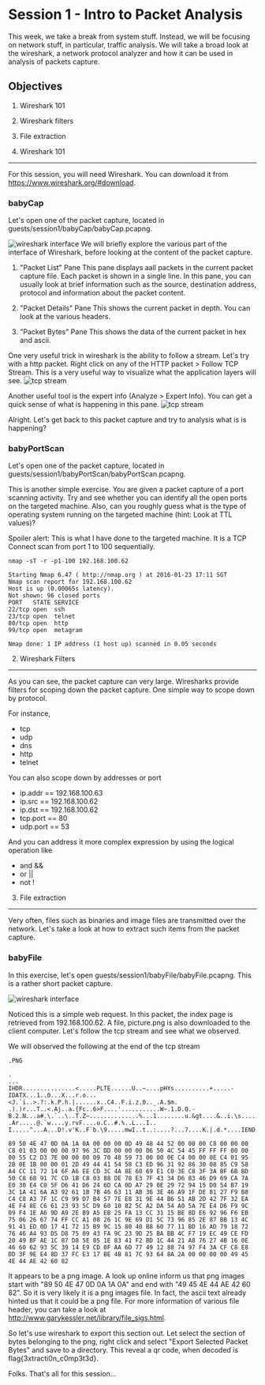 Session 1 - Intro to Packet Analysis 
=================================
This week, we take a break from system stuff. Instead, we will be focusing on network stuff, in particular, traffic analysis. We will take a broad look at the wireshark, a network protocol analyzer and how it can be used in analysis of packets capture. 

Objectives
----------
1. Wireshark 101 
2. Wireshark filters
3. File extraction


1. Wireshark 101
----------------
For this session, you will need Wireshark. You can download it from https://www.wireshark.org/#download.

### babyCap
Let's open one of the packet capture, located in guests/session1/babyCap/babyCap.pcapng. 


![wireshark interface][wireshark1]
We will briefly explore the various part of the interface of Wireshark, before looking at the content of the packet capture. 

1. "Packet List" Pane
This pane displays aall packets in the current packet capture file. Each packet is shown in a single line. In this pane, you can usually look at brief information such as the source, destination address, protocol and information about the packet content. 

2. "Packet Details" Pane
This shows the current packet in depth. You can look at the various headers. 

3. "Packet Bytes" Pane
This shows the data of the current packet in hex and ascii. 

One very useful trick in wireshark is the ability to follow a stream. Let's try with a http packet. Right click on any of the HTTP packet > Follow TCP Stream. This is a very useful way to visualize what the application layers will see. 
![tcp stream][stream]

Another useful tool is the expert info (Analyze > Expert Info). You can get a quick sense of what is happening in this pane. 
![tcp stream][expertinfo]

Alright. Let's get back to this packet capture and try to analysis what is is happening?


### babyPortScan
Let's open one of the packet capture, located in guests/session1/babyPortScan/babyPortScan.pcapng. 

This is another simple exercise. You are given a packet capture of a port scanning activity. Try and see whether you can identify all the open ports on the targeted machine. Also, can you roughly guess what is the type of operating system running on the targeted machine (hint: Look at TTL values)? 

Spoiler alert: This is what I have done to the targeted machine. It is a TCP Connect scan from port 1 to 100 sequentially. 
```console
nmap -sT -r -p1-100 192.168.100.62 

Starting Nmap 6.47 ( http://nmap.org ) at 2016-01-23 17:11 SGT
Nmap scan report for 192.168.100.62
Host is up (0.00065s latency).
Not shown: 96 closed ports
PORT   STATE SERVICE
22/tcp open  ssh
23/tcp open  telnet
80/tcp open  http
99/tcp open  metagram

Nmap done: 1 IP address (1 host up) scanned in 0.05 seconds
```

2. Wireshark Filters
--------------------
As you can see, the packet capture can very large. Wiresharks provide filters for scoping down the packet capture. One simple way to scope down by protocol.

For instance,
- tcp
- udp
- dns 
- http 
- telnet 

You can also scope down by addresses or port 
- ip.addr == 192.168.100.63
- ip.src == 192.168.100.62
- ip.dst == 192.168.100.62
- tcp.port == 80
- udp.port == 53

And you can address it more complex expression by using the logical operation like 
- and &&
- or ||
- not \!


3. File extraction
------------------
Very often, files such as binaries and image files are transmitted over the network. Let's take a look at how to extract such items from the packet capture. 

### babyFile
In this exercise, let's open guests/session1/babyFile/babyFile.pcapng. This is a rather short packet capture. 

![wireshark interface][babyfile]

Noticed this is a simple web request. In this packet, the index page is retrieved from 192.168.100.62. A file, picture.png is also downloaded to the client computer. Let's follow the tcp stream and see what we observed. 

We will observed the following at the end of the tcp stream  

```console
.PNG

.
...
IHDR...............<.....PLTE......U..~....pHYs..........+.....-IDATX...1..0...X...r.o...<J.`i..>.?:.k.P.h.|......x..C4..F.i.z.0.._.A.$m.
.).)r...T..<.Aj..a.{Fc..6>F....'...........W~.1.D.Q.-B.2.N...a#.\.`..\..T.Z~..............%...1........u.&gt....&..i.\s......L.A.
.Ar.....@.`w....y.rvF....u.C..#.%..L...I.. I.....^...A...D!.v'K..F`b.\9.....mwI..t..:....?...7....K.|.d.*....IEND.B`.

89 50 4E 47 0D 0A 1A 0A 00 00 00 0D 49 48 44 52 00 00 00 C8 00 00 00 C8 01 03 00 00 00 97 96 3C DD 00 00 00 06 50 4C 54 45 FF FF FF 00 00 00 55 C2 D3 7E 00 00 00 09 70 48 59 73 00 00 0E C4 00 00 0E C4 01 95 2B 0E 1B 00 00 01 2D 49 44 41 54 58 C3 ED 96 31 92 86 30 08 85 C9 58 A4 CC 11 72 14 6F A6 EE CD 3C 4A 8E 60 69 E1 C0 3E C8 3F 3A BF 6B BD 50 C8 68 91 7C CD 1B C8 03 88 DE 78 E3 7F 43 34 D6 83 46 D9 69 CA 7A E0 30 E4 C0 5F D6 41 D6 24 6D CA 0D A7 29 0E 29 72 94 15 D0 54 B7 19 3C 1A 41 6A A3 92 61 1B 7B 46 63 11 AB 36 3E 46 A9 1F DE 81 27 F9 B8 C4 C8 A3 7F 1C C9 99 D7 B4 57 7E E8 31 9E 44 B6 51 AB 2D 42 7F 32 EA 4E F4 8E C6 61 23 93 5C D9 60 10 82 5C A2 DA 54 A0 5A 7E E4 D6 F9 9C 09 F4 1E A6 9D A9 2E B9 A5 EB 25 FA 13 CC 31 15 BE 8D E6 92 96 F6 EB 75 06 26 67 74 FF CC A1 08 26 1C 9E 69 D1 5C 73 96 85 2E 87 BB 13 4C 91 41 ED 0D 17 41 72 15 B9 9C 15 80 40 B8 60 77 11 BD 16 AD 79 18 72 76 46 A4 93 D5 D8 75 09 43 FA 9C 23 9D 25 BA BB 4C F7 19 EC 49 CE FD 20 49 BF AE 1C 87 D8 5E 85 1E 83 41 F2 BD 1C 44 21 A8 76 27 4B 16 0E 46 60 62 93 5C 39 14 E9 CD 0F AA 6D 77 49 12 88 74 97 F4 3A CF C8 E8 DD 3F 9E E4 8D 37 FC E3 17 BE 4B 81 7C 93 64 8A 2A 00 00 00 00 49 45 4E 44 AE 42 60 82

```

It appears to be a png image. A look up online inform us that png images start with "89 50 4E 47 0D 0A 1A 0A" and end with "49 45 4E 44 AE 42 60 82". So it is very likely it is a png images file. In fact, the ascii text already hinted us that it could be a png file. For more information of various file header, you can take a look at http://www.garykessler.net/library/file_sigs.html. 

So let's use wireshark to export this section out. Let select the section of bytes belonging to the png, right click and select "Export Selected Packet Bytes" and save to a directory. This reveal a qr code, when decoded is flag{3xtracti0n_c0mp3t3d}. 

Folks. That's all for this session... 

[//]: # (Images)
[wireshark1]: ./images/wireshark1.JPG
[stream]: ./images/stream.JPG
[babyfile]: ./images/wireshark_file.JPG
[expertinfo]: ./images/expertinfo.JPG